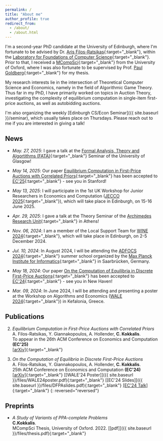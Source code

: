 ```yaml
---
permalink: /
title: "About me"
author_profile: true
redirect_from: 
  - /about/
  - /about.html
---
```



I'm a second-year PhD candidate at the University of Edinburgh, where I'm fortunate to be advised by Dr. [Aris Filos-Ratsikas](https://arisfilosratsikas.com/){:target="_blank"}, within the [Laboratory for Foundations of Computer Science](https://web.inf.ed.ac.uk/lfcs){:target="_blank"}.
Prior to that, I received a [MCompSci](https://www.ox.ac.uk/admissions/undergraduate/courses/course-listing/computer-science){:target="_blank"} from the University of Oxford, where I was also fortunate to be supervised by Prof. [Paul Goldberg](https://www.cs.ox.ac.uk/people/paul.goldberg/index1.html){:target="_blank"} for my thesis.

My research interests lie in the intersection of Theoretical Computer Science and Economics, namely in the field of Algorithmic Game Theory. Thus far in my PhD, I have primarily worked on topics in Auction Theory, investigating the complexity of equilibrium computation in single-item first-price auctions, as well as autobidding auctions.

I'm also organizing the weekly [Edinburgh CS/Econ Seminar]({{ site.baseurl }}/seminar), which usually takes place on Thursdays.
Please reach out to me if you are interested in giving a talk!

## News

* _May. 27, 2025_: I gave a talk at the [Formal Analysis, Theory and Algortithms (FATA)](https://www.gla.ac.uk/schools/computing/research/researchsections/fata-section){:target="_blank"} Seminar of the University of Glasgow!

* _May 14, 2025_: Our paper [Equilibrium Computation in First-Price Auctions with Correlated Priors](https://arxiv.org/abs/2506.05322){:target="_blank"} has been accepted to [EC'25](https://ec25.sigecom.org/){:target="_blank"} - see you in Stanford!

* _May 13, 2025_: I will participate in the 1st UK Workshop for Junior Researchers in Economics and Computation ([JECCO 2025](https://jecco2025.gitlab.io/){:target="_blank"}), which will take place in Edinburgh, on 15-16 June 2025.

* _Apr. 29, 2025_: I gave a talk at the Theory Seminar of the [Archimedes Research Unit](https://archimedesai.gr/en/){:target="_blank"} in Athens! 

* _Nov. 06, 2024_: I am a member of the Local Support Team for [WINE 2024](https://wine2024.org/){:target="_blank"}, which will take place in Edinburgh, on 2-5 December 2024.

* _Jul. 10, 2024_: In August 2024, I will be attending the [ADFOCS 2024](https://conferences.mpi-inf.mpg.de/adfocs24/){:target="_blank"} summer school organized by the [Max Planck Institute for Informatics](https://www.mpi-inf.mpg.de/home){:target="_blank"} in Saarbrücken, Germany.

* _May 18, 2024_: Our paper [On the Computation of Equilibria in Discrete First-Price Auctions](https://arxiv.org/abs/2402.12068){:target="_blank"} has been accepted to [EC'24](https://ec24.sigecom.org/){:target="_blank"} - see you in New Haven!

* _Mar. 09, 2024_: In June 2024, I will be attending and presenting a poster at the Workshop on Algorithms and Economics ([WALE 2024](https://wale.gr/2024/){:target="_blank"}) in Kefalonia, Greece.


## Publications

2. _Equilibrium Computation in First-Price Auctions with Correlated Priors_\
A. Filos-Ratsikas, Y. Giannakopoulos, A. Hollender, **C. Kokkalis**.\
To appear in the 26th ACM Conference on Economics and Computation **(EC'25)**\
[[arΧiv]](https://arxiv.org/abs/2506.05322){:target="_blank"}  

1. _On the Computation of Equilibria in Discrete First-Price Auctions_\
A. Filos-Ratsikas, Y. Giannakopoulos, A. Hollender, **C. Kokkalis**.\
25th ACM Conference on Economics and Computation **(EC'24)**\
[[arXiv]](https://arxiv.org/abs/2402.12068){:target="_blank"} [[WALE'24 Poster]]({{ site.baseurl }}/files/WALE24poster.pdf){:target="_blank"} [[EC'24 Slides]]({{ site.baseurl }}/files/DFPAslides.pdf){:target="_blank"} [[EC'24 Talk]](https://www.youtube.com/watch?v=e3685WqhtRY){:target="_blank"}
{: reversed="reversed"}

## Preprints

* _A Study of Variants of PPA-complete Problems_\
**C.Kokkalis**.\
MCompSci Thesis, University of Oxford. 2022. [[pdf]]({{ site.baseurl }}/files/thesis.pdf){:target="_blank"}
